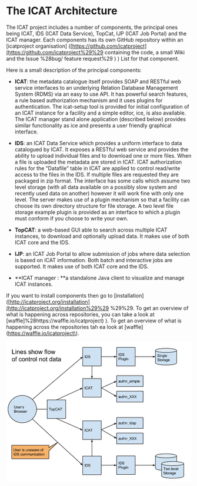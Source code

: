 # The ICAT Architecture

The ICAT project includes a number of components, the principal ones being ICAT, IDS \(ICAT Data Service\), TopCat, IJP \(ICAT Job Portal\) and the ICAT manager. Each components has its own GitHub repository within an \[icatproject organisation\] \([https://github.com/icatproject](https://github.com/icatproject%29%29 containing the code, a small Wiki and the Issue %28bug/ feature request%29 \) \) List for that component. 





Here is a small description of the principal components:

* **ICAT**: the metadata catalogue itself provides  SOAP and RESTful web service interfaces to an underlying Relation Database Management System \(RDMS\) via an easy to use API. It has powerful search features, a rule based authorization mechanism and it uses plugins for authentication. The icat-setup tool is provided for initial configuration of an ICAT instance for a facility and a simple editor, ice, is also available. The ICAT manager stand alone application \(described below\) provides similar functionality as ice and presents a user friendly graphical interface.

* **IDS**: an ICAT Data Service which provides a uniform interface to data catalogued by ICAT.  It exposes a RESTful web service and provides the ability to upload individual files and to download one or more files. When a file is uploaded the metadata are stored in ICAT. ICAT authorization rules for the “Datafile” table in ICAT are applied to control read/write access to the files in the IDS. If multiple files are requested they are packaged in zip format. The interface has some calls which assume two level storage \(with all data available on a possibly slow system and recently used data on another\) however it will work fine with only one level. The server makes use of a plugin mechanism so that a facility can choose its own directory structure for file storage. A two level file storage example plugin is provided as an interface to which a plugin must conform if you choose to write your own.

* **TopCAT**:  a web-based GUI able to search across multiple ICAT instances, to download and optionally upload data. It makes use of both ICAT core and the IDS.

* **IJP**: an ICAT Job Portal to allow submission of jobs where data selection is based on ICAT information.  Both batch and interactive jobs are supported. It makes use of both ICAT core and the IDS.

* **ICAT  manager : **a standalone Java client to visualize and manage ICAT instances.

If you want to install components then go to \[installation\] \([http://icatproject.org/installation](http://icatproject.org/installation%29%29 %29%29. To get an overview of what is happening across repositories, you can take a look at [waffle]%28https://waffle.io/icatproject\) \). To get an overview of what is happening across the repositories tah ea look at \[waffle\]\(https://waffle.io/icatproject\).

![](/assets/ICAT-Components.png)


